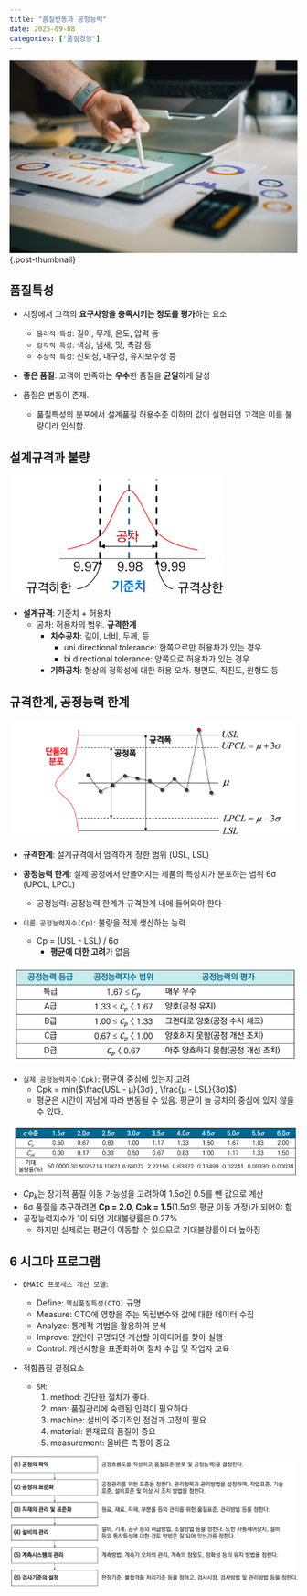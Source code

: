 ```yaml
---
title: "품질변동과 공정능력"
date: 2025-09-08
categories: ["품질경영"]
---
```


![](/img/stat-thumb.jpg){.post-thumbnail}

## 품질특성

- 시장에서 고객의 **요구사항을 충족시키는 정도를 평가**하는 요소
    - `물리적 특성`: 길이, 무게, 온도, 압력 등
    - `감각적 특성`: 색상, 냄새, 맛, 촉감 등
    - `추상적 특성`: 신뢰성, 내구성, 유지보수성 등

- **좋은 품질**: 고객이 만족하는 **우수**한 품질을 **균일**하게 달성
- 품질은 변동이 존재.
    - 품질특성의 분포에서 설계품질 허용수준 이하의 값이 실현되면 고객은 이를 불량이라 인식함.

## 설계규격과 불량

![](img/2025-09-27-19-58-34.png)

- **설계규격**: 기준치 + 허용차
    - 공차: 허용차의 범위. **규격한계**
        - **치수공차**: 길이, 너비, 두께, 등
            - uni directional tolerance: 한쪽으로만 허용차가 있는 경우
            - bi directional tolerance: 양쪽으로 허용차가 있는 경우
        - **기하공차**: 형상의 정확성에 대한 허용 오차. 평면도, 직진도, 원형도 등

## 규격한계, 공정능력 한계

![](img/2025-09-27-20-01-05.png)

- **규격한계**: 설계규격에서 엄격하게 정한 범위 (USL, LSL)
- **공정능력 한계**: 실제 공정에서 만들어지는 제품의 특성치가 분포하는 범위 6σ (UPCL, LPCL)
    - 공정능력: 공정능력 한계가 규격한계 내에 들어와야 한다

- `이론 공정능력지수(Cp)`: 불량을 적게 생산하는 능력
    - Cp = (USL - LSL) / 6σ
        - **평균에 대한 고려**가 없음

![공정능력지수](img/2025-09-27-20-04-55.png)

- `실제 공정능력지수(Cpk)`: 평균이 중심에 있는지 고려
    - Cpk = min($\frac{USL - μ}{3σ} , \frac{μ - LSL}{3σ}$)
    - 평균은 시간이 지남에 따라 변동될 수 있음. 평균이 늘 공차의 중심에 있지 않을 수 있다.

![시그마 품질 수준](img/2025-09-27-20-07-34.png)

- $Cp_k$는 장기적 품질 이동 가능성을 고려하여 1.5σ인 0.5를 뺀 값으로 계산
- 6σ 품질을 추구하려면 **Cp = 2.0, Cpk = 1.5**(1.5σ의 평균 이동 가정)가 되어야 함
- 공정능력지수가 1이 되면 기대불량률은 0.27%
    - 하지만 실제로는 평균이 이동할 수 있으므로 기대불량률이 더 높아짐

## 6 시그마 프로그램

- `DMAIC 프로세스 개선 모델`:
    - Define: `핵심품질특성(CTQ)` 규명
    - Measure: CTQ에 영향을 주는 독립변수와 값에 대한 데이터 수집
    - Analyze: 통계적 기법을 활용하여 분석
    - Improve: 원인이 규명되면 개선할 아이디어를 찾아 실행
    - Control: 개선사항을 표준화하여 절차 수립 및 작업자 교육

- 적합품질 결정요소
    - `5M`: 
        1. method: 간단한 절차가 좋다.
        1. man: 품질관리에 숙련된 인력이 필요하다.
        1. machine: 설비의 주기적인 점검과 고정이 필요
        1. material: 원재료의 품질이 중요
        1. measurement: 올바른 측정이 중요

![공정 관리 준비 순서](img/2025-09-27-20-20-24.png)
